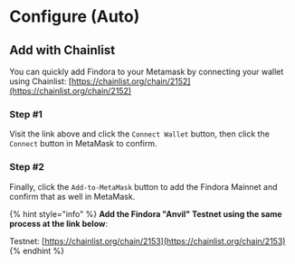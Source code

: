 # Configure (Auto)

## Add with Chainlist

You can quickly add Findora to your Metamask by connecting your wallet using Chainlist: [https://chainlist.org/chain/2152](https://chainlist.org/chain/2152)

### Step #1

Visit the link above and click the `Connect Wallet` button, then click the `Connect` button in MetaMask to confirm.&#x20;

### Step #2

Finally, click the `Add-to-MetaMask` button to add the Findora Mainnet and confirm that as well in MetaMask.

{% hint style="info" %}
**Add the Findora "Anvil" Testnet using the same process at the link below**:&#x20;

Testnet: [https://chainlist.org/chain/2153](https://chainlist.org/chain/2153)
{% endhint %}


